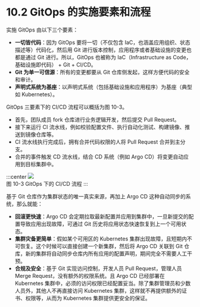 # 10.2 GitOps 的实施要素和流程

实施 GitOps 由以下三个要素：

- **一切皆代码**：因为 GitOps 要将一切（不仅包含 IaC，也涵盖应用组织、状态描述等）代码化，然后用 Git 进行版本控制，应用程序或者基础设施的变更也都是通过 Git 进行。所以，GitOps 也被称为 IaC（Infrastructure as Code，基础设施即代码） + Git + CI/CD。
- **Git 为单一可信源**：所有的变更都要从 Git 仓库侧发起，这样方便代码的安全和审计。 
- **声明式系统为基座**：以声明式系统（包括基础设施和应用程序）为基座（典型如 Kubernetes）。

GitOps 三要素下的 CI/CD 流程可以概括为图 10-3。

- 首先，团队成员 fork 仓库进行业务逻辑开发，然后提交 Pull Request。
- 接下来运行 CI 流水线，例如校验配置文件、执行自动化测试、构建镜像、推送到镜像仓库等。
- CI 流水线执行完成后，拥有合并代码权限的人将 Pull Request 合并到主分支。
- 合并的事件触发 CD 流水线，结合 CD 系统（例如 Argo CD）将变更自动应用到目标集群中。

:::center
  ![](../assets/gitops-workflow.webp)<br/>
  图 10-3 GitOps 下的 CI/CD 流程
:::

基于 Git 仓库作为集群状态的唯一真实来源，再加上 Argo CD 这种自动同步的系统，那么就能：

- **回滚更快速**：Argo CD 会定期拉取最新配置并应用到集群中，一旦新提交的配置导致应用出现故障，可通过 Git 历史将应用状态快速恢复到上一个可用状态。
- **集群灾备更简单**：假如某个可用区的 Kubernetes 集群出现故障，且短期内不可恢复。这个时候可以直接创建一个新集群，然后将 Argo CD 关联到 Git 仓库，新的集群将自动同步仓库内所有应用的配置声明，期间完全不需要人工干预。
- **合规及安全**：基于 Git 实现访问控制，开发人员 Pull Request，管理人员 Merge Request，没有额外的权限系统。且 Argo CD 已经部署在 Kubernetes 集群中，必须的访问权限已经配置妥当。除了集群管理员和少数人员外，其他人不再直接访问 Kubernetes 集群，这样就不再提供额外的证书、权限等，从而为 Kubernetes 集群提供更安全的保证。